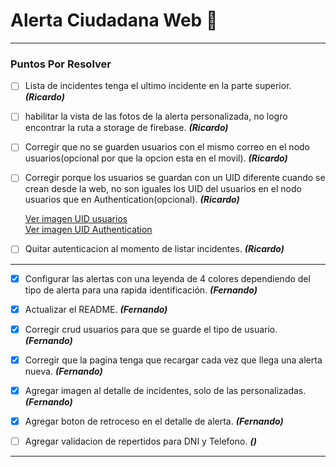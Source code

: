 # Alerta Ciudadana Web 👮

---

### Puntos Por Resolver

- [ ] Lista de incidentes tenga el ultimo incidente en la parte superior. **_(Ricardo)_**

- [ ] habilitar la vista de las fotos de la alerta personalizada, no logro encontrar la ruta a storage de firebase. **_(Ricardo)_**

- [ ] Corregir que no se guarden usuarios con el mismo correo en el nodo usuarios(opcional por que la opcion esta en el movil). **_(Ricardo)_**

- [ ] Corregir porque los usuarios se guardan con un UID diferente cuando se crean desde la web, no son iguales los UID del usuarios en el nodo usuarios que en Authentication(opcional). **_(Ricardo)_**

  [Ver imagen UID usuarios](https://i.imgur.com/Ve3ByFi.png 'Ver imagen UID usuarios')  
  [Ver imagen UID Authentication](https://i.imgur.com/HdEnZTp.png 'Ver imagen UID Authentication')

- [ ] Quitar autenticacion al momento de listar incidentes. **_(Ricardo)_**

---

- [x] Configurar las alertas con una leyenda de 4 colores dependiendo del tipo de alerta para una rapida identificación. **_(Fernando)_**

- [x] Actualizar el README. **_(Fernando)_**

- [x] Corregir crud usuarios para que se guarde el tipo de usuario. **_(Fernando)_**

- [x] Corregir que la pagina tenga que recargar cada vez que llega una alerta nueva. **_(Fernando)_**

- [x] Agregar imagen al detalle de incidentes, solo de las personalizadas. **_(Fernando)_**

- [x] Agregar boton de retroceso en el detalle de alerta. **_(Fernando)_**

- [ ] Agregar validacion de repertidos para DNI y Telefono. **_()_**

---
